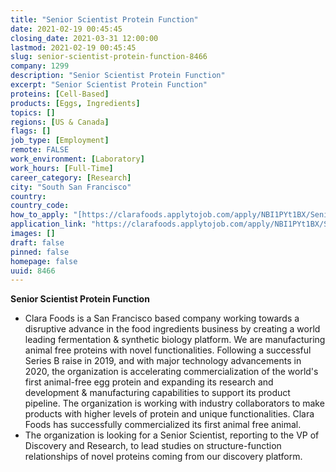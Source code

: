 ```yaml
---
title: "Senior Scientist Protein Function"
date: 2021-02-19 00:45:45
closing_date: 2021-03-31 12:00:00
lastmod: 2021-02-19 00:45:45
slug: senior-scientist-protein-function-8466
company: 1299
description: "Senior Scientist Protein Function"
excerpt: "Senior Scientist Protein Function"
proteins: [Cell-Based]
products: [Eggs, Ingredients]
topics: []
regions: [US & Canada]
flags: []
job_type: [Employment]
remote: FALSE
work_environment: [Laboratory]
work_hours: [Full-Time]
career_category: [Research]
city: "South San Francisco"
country: 
country_code: 
how_to_apply: "[https://clarafoods.applytojob.com/apply/NBI1PYt1BX/Senior-Scientist-Pro...](https://clarafoods.applytojob.com/apply/NBI1PYt1BX/Senior-Scientist-Protein-Function?source=proteinreport)"
application_link: "https://clarafoods.applytojob.com/apply/NBI1PYt1BX/Senior-Scientist-Protein-Function?source=proteinreport"
images: []
draft: false
pinned: false
homepage: false
uuid: 8466
---
```

**Senior Scientist Protein Function**

-   Clara Foods is a San Francisco based company working towards a
    disruptive advance in the food ingredients business by creating a
    world leading fermentation & synthetic biology platform. We are
    manufacturing animal free proteins with novel functionalities.
    Following a successful Series B raise in 2019, and with major
    technology advancements in 2020, the organization is accelerating
    commercialization of the world\'s first animal-free egg protein and
    expanding its research and development & manufacturing capabilities
    to support its product pipeline. The organization is working with
    industry collaborators to make products with higher levels of
    protein and unique functionalities. Clara Foods has successfully
    commercialized its first animal free animal.
-   The organization is looking for a Senior Scientist, reporting to the
    VP of Discovery and Research, to lead studies on structure-function
    relationships of novel proteins coming from our discovery platform. 
